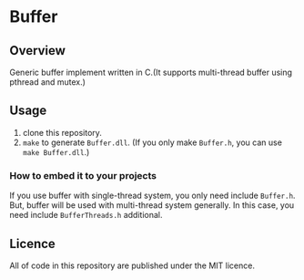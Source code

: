 # Buffer

## Overview

Generic buffer implement written in C.(It supports multi-thread buffer using pthread and mutex.)  

## Usage

 1. clone this repository.
 1. `make` to generate `Buffer.dll`. (If you only make `Buffer.h`, you can use `make Buffer.dll`.)

### How to embed it to your projects

If you use buffer with single-thread system, you only need include `Buffer.h`.  
But, buffer will be used with multi-thread system generally. In this case, you need include `BufferThreads.h` additional.  

## Licence

All of code in this repository are published under the MIT licence.

